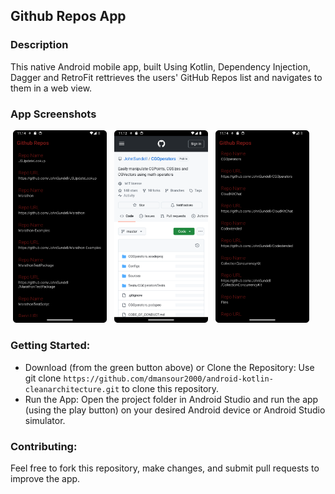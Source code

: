 ## Github Repos App
 
 ### Description

This native Android mobile app, built Using Kotlin, Dependency Injection, Dagger and RetroFit rettrieves the users' GitHub Repos list and navigates to them in a web view.

### App Screenshots
<p>
   <img src="https://github.com/dmansour2000/android-kotlin-cleanarchitecture/blob/master/screenshots/Screenshot_20241023_101447.png", width="150" hspace="4"/>
   <img src="https://github.com/dmansour2000/android-kotlin-cleanarchitecture/blob/master/screenshots/Screenshot_20241023_101303.png", width="150" hspace="4"/>
   <img src="https://github.com/dmansour2000/android-kotlin-cleanarchitecture/blob/master/screenshots/Screenshot_20241023_101415.png", width="150" hspace="4"/>

</p>


### Getting Started:

- Download (from the green button above) or Clone the Repository: Use git clone ``` https://github.com/dmansour2000/android-kotlin-cleanarchitecture.git ``` to clone this repository.
- Run the App: Open the project folder in Android Studio and run the app (using the play button) on your desired Android device or Android Studio simulator.


### Contributing:
Feel free to fork this repository, make changes, and submit pull requests to improve the app. 


  

